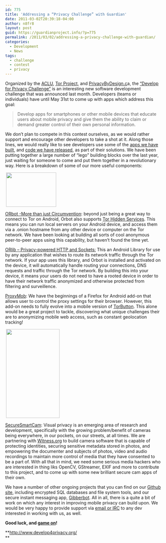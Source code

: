 ```yaml
---
id: 775
title: 'Addressing a “Privacy Challenge” with Guardian'
date: 2011-03-02T20:39:18-04:00
author: n8fr8
layout: post
guid: https://guardianproject.info/?p=775
permalink: /2011/03/02/addressing-a-privacy-challenge-with-guardian/
categories:
  - Development
  - News
tags:
  - challenge
  - contest
  - privacy
---
```

Organized by the [ACLU](http://aclunc.org/), [Tor Project](http://torproject.org/), and [PrivacyByDesign.c](http://privacybydesign.ca/)a, the [“Develop for Privacy Challenge”](http://www.develop4privacy.org/) is an interesting new software development challenge that was announced last month. Developers (teams or individuals) have until May 31st to come up with apps which address this goal:

> Develop apps for smartphones or other mobile devices that educate users about mobile privacy and give them the ability to claim or demand greater control of their own personal information.

We don’t plan to compete in this contest ourselves, as we would rather support and encourage other developers to take a shot at it. Along those lines, we would really like to see developers use some of the [apps we have built](https://guardianproject.info/apps), and [code we have released](https://github.com/guardianproject), as part of their solutions. We have been putting together a large number of “lego” building blocks over the last year, just waiting for someone to come and put them together in a revolutionary way. Here is a breakdown of some of our more useful components:

[<img class="alignleft" style="margin-left: 3px; margin-right: 3px;" src="https://www.torproject.org/images/THS-4.png" alt="" width="162" height="111" />](https://www.torproject.org/images/THS-4.png)

[ORbot -More than just Circumvention](https://guardianproject.info/apps/orbot): beyond just being a great way to connect to Tor on Android, Orbot also supports [Tor Hidden Services](https://www.torproject.org/docs/hidden-services.html.en). This means you can run local servers on your Android device, and access them via a .onion hostname from any other device or computer on the Tor network. We have been looking at building all sorts of cool anonymous peer-to-peer apps using this capability, but haven’t found the time yet.

[ORlib – Privacy-powered HTTP and Sockets:](https://guardianproject.info/code/orlib/) This an Android Library for use by any application that wishes to route its network traffic through the Tor network. If your app uses this library, and Orbot is installed and activated on the device, it will automatically handle routing your connections, DNS requests and traffic through the Tor network. By building this into your device, it means your users do not need to have a rooted device in order to have their network traffic anonymized and otherwise protected from filtering and surveillence.

[ProxyMob](https://guardianproject.info/apps/proxymob-firefox-add-on/): We have the beginnings of a Firefox for Android add-on that allows user to control the proxy settings for their browser. However, this add-on needs to fully evolve into a mobile version of [TorButton](https://www.torproject.org/torbutton/). This alone would be a great project to tackle, discovering what unique challenges their are to anonymizing mobile web access, such as constant geolocation tracking!

[<img class="alignright" style="margin-left: 3px; margin-right: 3px;" src="https://github.com/guardianproject/SecureSmartCam/raw/master/doc/comps/Still/11_blur.jpg" alt="" width="173" height="288" />](https://github.com/guardianproject/SecureSmartCam/raw/master/doc/comps/Still/11_blur.jpg)

[SecureSmartCam](https://guardianproject.info/apps/securecam/): Visual privacy is an emerging area of research and development, specifically with the growing problem/benefit of cameras being everywhere, in our pockets, on our streets, at all times. We are partnering with [Witness.org](https://www.witness.org) to build camera software that is capable of protecting identities, securing sensitive metadata stored in photos, and empowering the documenter and subjects of photos, video and audio recordings to maintain more control of media that they have consented to be a part of. With all that in mind, we need some serious media hackers who are interested in thing liks OpenCV, GStreamer, EXIF and more to contribute to this project, and to come up with some new brilliant secure cam apps of their own.

We have a number of other ongoing projects that you can find on our [Github site](https://github.com/guardianproject), including encrypted SQL databases and file system tools, and our secure instant messaging app, [Gibberbot](https://guardianproject.info/apps/gibber). All in all, there is a quite a bit of work on which any interest in improving mobile privacy can build upon. We would be very happy to provide support via [email or IRC](https://guardianproject.info/contact/) to any dev interested in working with us, as well.

**Good luck, and [game on](http://www.develop4privacy.org/)!**

**<http://www.develop4privacy.org/>  
**
